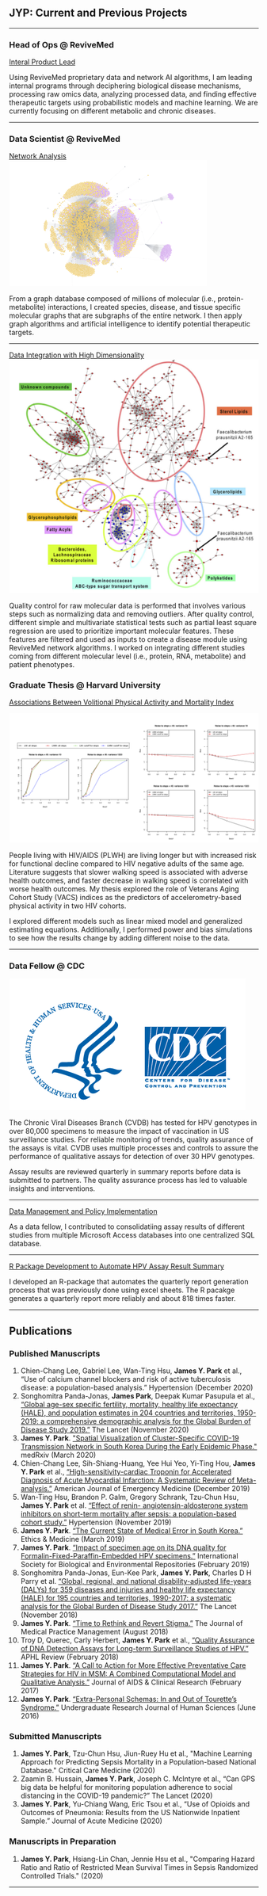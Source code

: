 ## JYP: Current and Previous Projects

---
### Head of Ops @ ReviveMed

[Interal Product Lead](https://www.revivemed.io/)

Using ReviveMed proprietary data and network AI algorithms, I am leading internal programs through deciphering biological disease mechanisms, processing raw omics data, analyzing processed data, and finding effective therapeutic targets using probabilistic models and machine learning. We are currently focusing on different metabolic and chronic diseases.

---

### Data Scientist @ ReviveMed

[Network Analysis](https://www.revivemed.io/)
<img src="images/nash2.jpg?raw=true"/>

From a graph database composed of millions of molecular (i.e., protein-metabolite) interactions, I created species, disease, and tissue specific molecular graphs that are subgraphs of the entire network. I then apply graph algorithms and artificial intelligence to identify potential therapeutic targets.

---
[Data Integration with High Dimensionality](https://www.revivemed.io/)
<img src="images/data_integration.jpg?raw=true"/>

Quality control for raw molecular data is performed that involves various steps such as normalizing data and removing outliers. After quality control, different simple and multivariate statistical tests such as partial least square regression are used to prioritize important molecular features. These features are filtered and used as inputs to create a disease module using ReviveMed network algorithms. I worked on integrating different studies coming from different molecular level (i.e., protein, RNA, metabolite) and patient phenotypes. 

### Graduate Thesis @ Harvard University

[Associations Between Volitional Physical Activity and Mortality Index](https://www.slideshare.net/slideshow/embed_code/key/5kpW21dsRLKtEo)

<img src="images/simulations.jpg?raw=true"/>

People living with HIV/AIDS (PLWH) are living longer but with increased risk for functional decline compared to HIV negative adults of the same age. Literature suggests that slower walking speed is associated with adverse health outcomes, and faster decrease in walking speed is correlated with worse health outcomes. My thesis explored the role of Veterans Aging Cohort Study (VACS) indices as the predictors of accelerometry-based physical activity in two HIV cohorts. 

I explored different models such as linear mixed model and generalized estimating equations. Additionally, I performed power and bias simulations to see how the results change by adding different noise to the data. 

---

### Data Fellow @ CDC

<img src="images/cdc_logo.jpg?raw=true"/>

The Chronic Viral Diseases Branch (CVDB) has tested for HPV genotypes in over 80,000
specimens to measure the impact of vaccination in US surveillance studies. For reliable monitoring of
trends, quality assurance of the assays is vital. CVDB uses multiple processes and controls to assure the
performance of qualitative assays for detection of over 30 HPV genotypes. 

Assay results are reviewed quarterly in summary reports before data is submitted to partners. The quality assurance
process has led to valuable insights and interventions. 

---

[Data Management and Policy Implementation](https://www.slideshare.net/slideshow/embed_code/key/ozCQtel50xfXnC)

As a data fellow, I contributed to consolidatiing assay results of different studies from multiple Microsoft Access databases into one centralized SQL database. 

---
[R Package Development to Automate HPV Assay Result Summary](https://www.slideshare.net/slideshow/embed_code/key/oTZDKt4KIkiE1a)

I developed an R-package that automates the quarterly report generation process that was previously done using excel sheets. The R pacakge generates a quarterly report more reliably and about 818 times faster.

---

## Publications

### Published Manuscripts
1. Chien-Chang Lee, Gabriel Lee, Wan-Ting Hsu, **James Y. Park** et al., “Use of calcium channel blockers and risk of active tuberculosis disease: a population-based analysis.” Hypertension (December 2020)
2. Songhomitra Panda-Jonas, **James Park**, Deepak Kumar Pasupula et al., [“Global age-sex specific fertility, mortality, healthy life expectancy (HALE), and population estimates in 204 countries and territories, 1950-2019: a comprehensive demographic analysis for the Global Burden of Disease Study 2019.”](https://www.sciencedirect.com/science/article/pii/S0140673620309776) The Lancet (November 2020)
3. **James Y. Park**. ["Spatial Visualization of Cluster-Specific COVID-19 Transmission Network in
South Korea During the Early Epidemic Phase."](https://www.medrxiv.org/content/10.1101/2020.03.18.20038638v1) medRxiv (March 2020)
4. Chien-Chang Lee, Sih-Shiang-Huang, Yee Hui Yeo, Yi-Ting Hou, **James Y. Park** et al., [“High-sensitivity-cardiac Troponin for Accelerated Diagnosis of Acute Myocardial Infarction: A Systematic Review of Meta-analysis.”](https://www.ajemjournal.com/article/S0735-6757(19)30774-0/fulltext) American Journal of Emergency Medicine (December 2019)
5. Wan-Ting Hsu, Brandon P. Galm, Gregory Schrank, Tzu-Chun Hsu, **James Y. Park** et al. [“Effect of renin- angiotensin-aldosterone system inhibitors on short-term mortality after sepsis: a population-based cohort study.”](https://www.ahajournals.org/doi/10.1161/HYPERTENSIONAHA.119.13197) Hypertension (November 2019)
6. **James Y. Park**. [“The Current State of Medical Error in South Korea.”](https://search.proquest.com/openview/c5e2e4ec7d800912a09eee59ae8cc650/1?pq-origsite=gscholar&cbl=44457) Ethics & Medicine (March 2019)
7. **James Y. Park**. [“Impact of specimen age on its DNA quality for Formalin-Fixed-Paraffin-Embedded HPV specimens.”](https://www.biorxiv.org/content/10.1101/420224v1.abstract) International Society for Biological and Environmental Repositories (February 2019)
8. Songhomitra Panda-Jonas, Eun-Kee Park, **James Y. Park**, Charles D H Parry et al. [“Global, regional, and national disability-adjusted life-years (DALYs) for 359 diseases and injuries and healthy life expectancy (HALE) for 195 countries and territories, 1990-2017: a systematic analysis for the Global Burden of Disease Study 2017.”](https://www.sciencedirect.com/science/article/pii/S0140673618323353) The Lancet (November 2018)
9. **James Y. Park**. [“Time to Rethink and Revert Stigma.”](https://search.proquest.com/openview/b2eb5bf88d847d440fce643b0ae072ce/1?pq-origsite=gscholar&cbl=32264) The Journal of Medical Practice
Management (August 2018)
10. Troy D, Querec, Carly Herbert, **James Y. Park** et al., [“Quality Assurance of DNA Detection
Assays for Long-term Surveillance Studies of HPV.”](https://www.aphl.org/conferences/annualmeeting/Documents/AM18_FinalProgram_final_web.pdf) APHL Review (February 2018)
11. **James Y. Park**. [“A Call to Action for More Effective Preventative Care Strategies for HIV in MSM: A Combined Computational Model and Qualitative Analysis.”](https://www.researchgate.net/profile/James_Park41/publication/315064562_A_Call_to_Action_for_More_Effective_Preventative_Care_Strategies_for_HIV_in_Men_Having_Sex_with_Men_MSM_A_Combined_Computational_Model_and_Qualitative_Analysis/links/5b9fdecca6fdccd3cb5edf45/A-Call-to-Action-for-More-Effective-Preventative-Care-Strategies-for-HIV-in-Men-Having-Sex-with-Men-MSM-A-Combined-Computational-Model-and-Qualitative-Analysis.pdf) Journal of AIDS & Clinical Research (February 2017)
12. **James Y. Park**. [“Extra-Personal Schemas: In and Out of Tourette’s Syndrome.”](http://www.kon.org/urc/v15/park.html) Undergraduate Research Journal of Human Sciences (June 2016)

### Submitted Manuscripts

1. **James Y. Park**, Tzu-Chun Hsu, Jiun-Ruey Hu et al., "Machine Learning Approach for Predicting Sepsis Mortality in a Population-based National Database." Critical Care Medicine (2020)
2. Zaamin B. Hussain, **James Y. Park**, Joseph C. Mclntyre et al., “Can GPS big data be helpful for monitoring population adherence to social distancing in the COVID-19 pandemic?” The Lancet (2020)
3. **James Y. Park**, Yu-Chiang Wang, Eric Tsou et al., “Use of Opioids and Outcomes of Pneumonia: Results from the US Nationwide Inpatient Sample.” Journal of Acute Medicine (2020)

### Manuscripts in Preparation

1. **James Y. Park**, Hsiang-Lin Chan, Jennie Hsu et al., "Comparing Hazard Ratio and Ratio of Restricted Mean Survival Times in Sepsis Randomized Controlled Trials." (2020)

---
<p style="font-size:11px">

